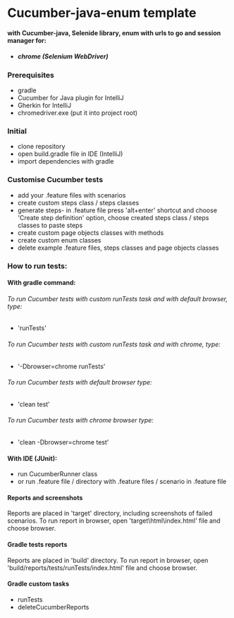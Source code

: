 # Cucumber-java-enum template
#### with Cucumber-java, Selenide library, enum with urls to go and session manager for:
* ##### chrome (Selenium WebDriver)

### Prerequisites
* gradle
* Cucumber for Java plugin for IntelliJ
* Gherkin for IntelliJ
* chromedriver.exe (put it into project root)

### Initial
* clone repository
* open build.gradle file in IDE (IntelliJ)
* import dependencies with gradle

### Customise Cucumber tests
* add your .feature files with scenarios
* create custom steps class / steps classes
* generate steps- in .feature file press 'alt+enter' shortcut and choose 'Create step definition' option, choose created steps class / steps classes to paste steps
* create custom page objects classes with methods
* create custom enum classes
* delete example .feature files, steps classes and page objects classes

### How to run tests:
#### With gradle command:

###### To run Cucumber tests with custom runTests task and with default browser, type:
 * 'runTests'

###### To run Cucumber tests with custom runTests task and with chrome, type:
 * '-Dbrowser=chrome runTests'

###### To run Cucumber tests with default browser type:
* 'clean test'

###### To run Cucumber tests with chrome browser type:
* 'clean -Dbrowser=chrome test'

#### With IDE (JUnit):
* run CucumberRunner class
* or run .feature file / directory with .feature files / scenario in .feature file

#### Reports and screenshots
Reports are placed in 'target' directory, including screenshots of failed scenarios.
To run report in browser, open 'target\html\index.html' file and choose browser.

#### Gradle tests reports
Reports are placed in 'build' directory.
To run report in browser, open 'build/reports/tests/runTests/index.html' file and choose browser.

#### Gradle custom tasks
* runTests
* deleteCucumberReports
